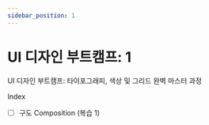 ```yaml
---
sidebar_position: 1
---
```


# UI 디자인 부트캠프: 1

UI 디자인 부트캠프: 타이포그래피, 색상 및 그리드 완벽 마스터 과정

Index  
- [ ] 구도 Composition (복습 1)   

